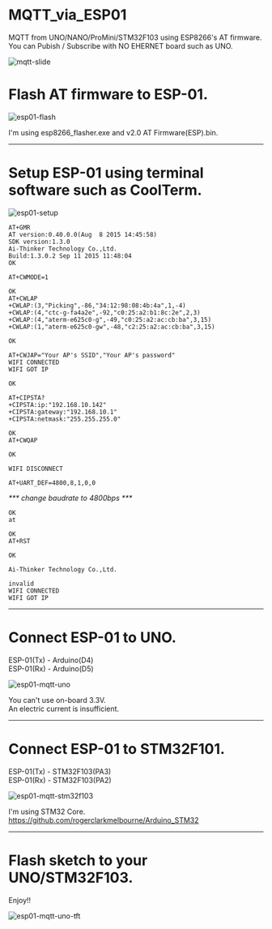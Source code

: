 # MQTT_via_ESP01   
MQTT from UNO/NANO/ProMini/STM32F103 using ESP8266's AT firmware.   
You can Pubish / Subscribe with NO EHERNET board such as UNO.   

![mqtt-slide](https://user-images.githubusercontent.com/6020549/33786720-89155228-dcad-11e7-84b5-fd44cdcd7a0a.JPG)

# Flash AT firmware to ESP-01.   

![esp01-flash](https://user-images.githubusercontent.com/6020549/33159146-b8456238-d053-11e7-8202-a86cca2f8a3d.jpg)

I'm using esp8266_flasher.exe and v2.0 AT Firmware(ESP).bin.   

---

# Setup ESP-01 using terminal software such as CoolTerm.   

![esp01-setup](https://user-images.githubusercontent.com/6020549/33159150-bdade984-d053-11e7-9b93-bbbf05573441.jpg)

    AT+GMR
    AT version:0.40.0.0(Aug  8 2015 14:45:58)
    SDK version:1.3.0
    Ai-Thinker Technology Co.,Ltd.
    Build:1.3.0.2 Sep 11 2015 11:48:04
    OK
    
    AT+CWMODE=1
    
    OK
    AT+CWLAP
    +CWLAP:(3,"Picking",-86,"34:12:98:08:4b:4a",1,-4)
    +CWLAP:(4,"ctc-g-fa4a2e",-92,"c0:25:a2:b1:8c:2e",2,3)
    +CWLAP:(4,"aterm-e625c0-g",-49,"c0:25:a2:ac:cb:ba",3,15)
    +CWLAP:(1,"aterm-e625c0-gw",-48,"c2:25:a2:ac:cb:ba",3,15)
    
    OK
    
    AT+CWJAP="Your AP's SSID","Your AP's password"
    WIFI CONNECTED
    WIFI GOT IP
    
    OK
    
    AT+CIPSTA?
    +CIPSTA:ip:"192.168.10.142"
    +CIPSTA:gateway:"192.168.10.1"
    +CIPSTA:netmask:"255.255.255.0"
    
    OK
    AT+CWQAP
    
    OK
    
    WIFI DISCONNECT
    
    AT+UART_DEF=4800,8,1,0,0


_*** change baudrate to 4800bps ***_



    OK
    at
    
    OK
    AT+RST

    OK
    
    Ai-Thinker Technology Co.,Ltd.
    
    invalid
    WIFI CONNECTED
    WIFI GOT IP

----

# Connect ESP-01 to UNO.

ESP-01(Tx) - Arduino(D4)   
ESP-01(Rx) - Arduino(D5)   

![esp01-mqtt-uno](https://user-images.githubusercontent.com/6020549/33831441-78b95a54-debb-11e7-9001-059a0b1a1876.jpg)

You can't use on-board 3.3V.    
An electric current is insufficient.   

----

# Connect ESP-01 to STM32F101.

ESP-01(Tx) - STM32F103(PA3)   
ESP-01(Rx) - STM32F103(PA2)   

![esp01-mqtt-stm32f103](https://user-images.githubusercontent.com/6020549/33991405-d2e906de-e111-11e7-8691-d7a58492d3b8.jpg)

I'm using STM32 Core.    
https://github.com/rogerclarkmelbourne/Arduino_STM32   

----

# Flash sketch to your UNO/STM32F103.
Enjoy!!   

![esp01-mqtt-uno-tft](https://user-images.githubusercontent.com/6020549/33193265-cbbd2618-d10a-11e7-9dba-dd60643c27bb.JPG)

